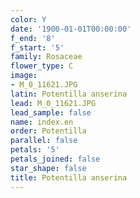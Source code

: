 ```yaml
---
color: Y
date: '1900-01-01T00:00:00'
f_end: '8'
f_start: '5'
family: Rosaceae
flower_type: C
image:
- M_0_11621.JPG
latin: Potentilla anserina
lead: M_0_11621.JPG
lead_sample: false
name: index.en
order: Potentilla
parallel: false
petals: '5'
petals_joined: false
star_shape: false
title: Potentilla anserina
---
```

